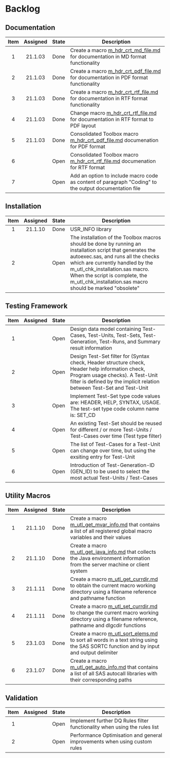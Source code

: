 # Backlog

## Documentation

| Item | Assigned | State | Description |
| :--: | :------: | :---: | ----------- |
| 1 | 21.1.03 | Done | Create a macro [m_hdr_crt_md_file.md](docs/md/m_hdr_crt_md_file.md) for documentation in MD format functionality |
| 2 | 21.1.03 | Done | Create a macro [m_hdr_crt_pdf_file.md](docs/md/m_hdr_crt_pdf_file.md) for documentation in PDF format functionality |
| 3 | 21.1.03 | Done | Create a macro [m_hdr_crt_rtf_file.md](docs/md/m_hdr_crt_rtf_file.md) for documentation in RTF format functionality |
| 4 | 21.1.03 | Done | Change macro [m_hdr_crt_rtf_file.md](docs/md/m_hdr_crt_rtf_file.md) for documentation in RTF format to PDF layout |
| 5 | 21.1.03 | Done | Consolidated Toolbox macro [m_hdr_crt_pdf_file.md](docs/md/m_hdr_crt_pdf_file.md) documenation for PDF format |
| 6 |  | Open | Consolidated Toolbox macro [m_hdr_crt_rtf_file.md](docs/md/m_hdr_crt_rtf_file.md) documenation for RTF format |
| 7 |  | Open | Add an option to include macro code as content of paragraph "Coding" to the output documentation file |
    
## Installation

| Item | Assigned | State | Description |
| :--: | :------: | :---: | ----------- |
| 1 | 21.1.10 | Done | USR_INFO library | USR_INFO library should be set to a temporary library in session WORK |
| 2 |  | Open | The installation of the Toolbox macros should be done by running an installation script that generates the autoexec.sas, and runs all the checks which are currently handled by the m_utl_chk_installation.sas macro. When the script is complete, the m_utl_chk_installation.sas macro should be marked "obsolete" |

## Testing Framework

| Item | Assigned | State | Description |
| :--: | :------: | :---: | ----------- |
| 1 |  | Open | Design data model containing Test-Cases, Test-Units, Test-Sets, Test-Generation, Test-Runs, and Summary result information |
| 2 |  | Open | Design Test-Set filter for (Syntax check, Header structure check, Header help information check, Program usage checks). A Test-Unit filter is defined by the implicit relation between Test-Set and Test-Unit |
| 3 |  | Open | Implement Test-Set type code values are: HEADER, HELP, SYNTAX, USAGE. The test-set type code column name is: SET_CD |
| 4 |  | Open | An existing Test-Set should be reused for different / or more Test-Units / Test-Cases over time (Test type filter) |
| 5 |  | Open | The list of Test-Cases for a Test-Unit can change over time, but using the exsiting entry for Test-Unit |
| 6 |  | Open | Introduction of Test-Generation-ID (GEN_ID) to be used to select the most actual Test-Units / Test-Cases |

## Utility Macros

| Item | Assigned | State | Description |
| :--: | :------: | :---: | ----------- |
| 1 | 21.1.10 | Done | Create a macro [m_utl_get_mvar_info.md](docs/md/m_utl_get_mvar_info.md) that contains a list of all registered global macro variables and their values |
| 2 | 21.1.10 | Done | Create a macro [m_utl_get_java_info.md](docs/md/m_utl_get_java_info.md) that collects the Java environment information from the server machine or client system |
| 3 | 21.1.11 | Done | Create a macro [m_utl_get_currdir.md](docs/md/m_utl_get_currdir.md) to obtain the current macro working directory using a filename reference and pathname function |
| 4 | 21.1.11 | Done | Create a macro [m_utl_set_currdir.md](docs/md/m_utl_set_currdir.md) to change the current macro working directory using a filename reference, pathname and dlgcdir functions |
| 5 | 23.1.03 | Done | Create a macro [m_utl_sort_elems.md](docs/md/m_utl_sort_elems.md) to sort all words in a text string using the SAS SORTC function and by input and output delimiter  |
| 6 | 23.1.07 | Done | Create a macro [m_utl_get_auto_info.md](docs/md/m_utl_get_auto_info.md) that contains a list of all SAS autocall libraries with their corresponding paths |

## Validation

| Item | Assigned | State | Description |
| :--: | :------: | :---: | ----------- |
| 1 |  | Open | Implement further DQ Rules filter functionality when using the rules list |
| 2 |  | Open | Performance Optimisation and general improvements when using custom rules |
